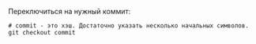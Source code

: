 
Переключиться на нужный коммит:
```
# commit - это хэш. Достаточно указать несколько начальных символов.
git checkout commit
```
